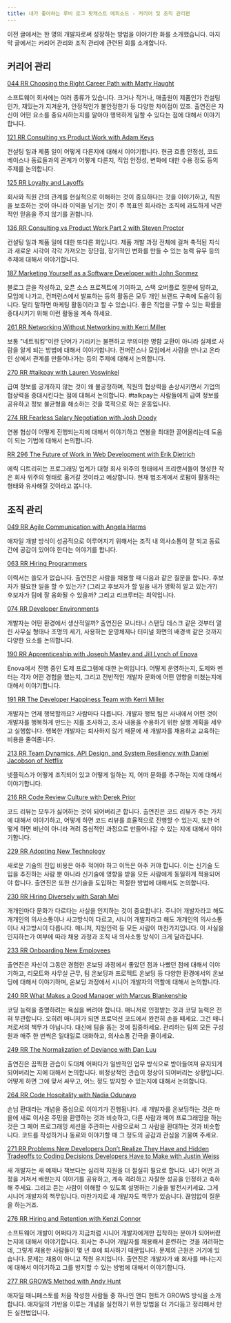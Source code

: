 ```yaml
---
title: 내가 좋아하는 루비 로그 팟캐스트 에피소드 - 커리어 및 조직 관리편
---
```


이전 글에서는 한 명의 개발자로써 성장하는 방법을 이야기한 화를 소개했습니다. 마지막 글에서는 커리어 관리와 조직 관리에 관련된 회를 소개합니다.

<!--more-->

## 커리어 관리

[044 RR Choosing the Right Career Path with Marty Haught](https://devchat.tv/ruby-rogues/044-rr-choosing-the-right-career-path-with-marty-haught)

소프트웨어 회사에는 여러 종류가 있습니다. 크거나 작거나, 매출원이 제품인가 컨설팅인가, 재밌는가 지겨운가, 안정적인가 불안정한가 등 다양한 차이점이 있죠. 출연진은 자신이 어떤 요소를 중요시하는지를 알아야 행복하게 일할 수 있다는 점에 대해서 이야기합니다.

[121 RR Consulting vs Product Work with Adam Keys](https://devchat.tv/ruby-rogues/121-rr-consulting-vs-product-work-with-adam-keys)

컨설팅 일과 제품 일이 어떻게 다른지에 대해서 이야기합니다. 현금 흐름 안정성, 코드 베이스나 동료들과의 관계가 어떻게 다른지, 직업 안정성, 변화에 대한 수용 정도 등의 주제를 논의합니다.

[125 RR Loyalty and Layoffs](https://devchat.tv/ruby-rogues/125-rr-loyalty-and-layoffs)

회사와 직원 간의 관계를 현실적으로 이해하는 것이 중요하다는 것을 이야기하고, 직원을 보호하는 것이 아니라 이익을 남기는 것이 주 목표인 회사라는 조직에 과도하게 낙관적인 믿음을 주지 않기를 권합니다.

[136 RR Consulting vs Product Work Part 2 with Steven Proctor](https://devchat.tv/ruby-rogues/136-rr-consulting-vs-product-work-part-2-with-steven-proctor)

컨설팅 일과 제품 일에 대한 또다른 화입니다. 제품 개발 과정 전체에 걸쳐 축적된 지식과 새로운 시각이 각각 가져오는 장단점, 장기적인 변화를 만들 수 있는 능력 유무 등의 주제에 대해서 이야기합니다.

[187 Marketing Yourself as a Software Developer with John Sonmez](https://devchat.tv/ruby-rogues/187-marketing-yourself-as-a-software-developer-with-john-sonmez)

블로그 글을 작성하고, 오픈 소스 프로젝트에 기여하고, 스택 오버플로 질문에 답하고, 모임에 나가고, 컨퍼런스에서 발표하는 등의 활동은 모두 개인 브랜드 구축에 도움이 됩니다. 달리 말하면 마케팅 활동이라고 할 수 있습니다. 좋은 직업을 구할 수 있는 확률을 증대시키기 위해 이런 활동을 계속 하세요.

[261 RR Networking Without Networking with Kerri Miller](https://devchat.tv/ruby-rogues/261-rr-networking-without-networking-with-kerri-miller)

보통 "네트워킹"이란 단어가 가리키는 불편하고 무의미한 명함 교환이 아니라 실제로 사람을 알게 되는 방법에 대해서 이야기합니다. 컨퍼런스나 모임에서 사람을 만나고 온라인 상에서 관계를 만들어나가는 등의 주제에 대해서 논의합니다.

[270 RR #talkpay with Lauren Voswinkel](https://devchat.tv/ruby-rogues/270-rr-talkpay-with-lauren-voswinkel)

급여 정보를 공개하지 않는 것이 왜 불공정하며, 직원의 협상력을 손상시키면서 기업의 협상력을 증대시킨다는 점에 대해서 논의합니다. #talkpay는 사람들에게 급여 정보를 공유하고 정보 불균형을 해소하는 것을 목적으로 하는 운동입니다.

[274 RR Fearless Salary Negotiation with Josh Doody](https://devchat.tv/ruby-rogues/274-rr-fearless-salary-negotiation-with-josh-doody)

연봉 협상이 어떻게 진행되는지에 대해서 이야기하고 연봉을 최대한 끌어올리는데 도움이 되는 기법에 대해서 논의합니다.

[RR 296 The Future of Work in Web Development with Erik Dietrich](https://devchat.tv/ruby-rogues/rr-296-the-future-of-work-in-web-development-with-erik-dietrich)

에릭 디트리히는 프로그래밍 업계가 대형 회사 위주의 형태에서 프리랜서들이 형성한 작은 회사 위주의 형태로 옮겨갈 것이라고 예상합니다. 현재 법조계에서 로펌이 활동하는 형태와 유사해질 것이라고 봅니다.

## 조직 관리

[049 RR Agile Communication with Angela Harms](https://devchat.tv/ruby-rogues/049-rr-agile-communication-with-angela-harms)

애자일 개발 방식이 성공적으로 이루어지기 위해서는 조직 내 의사소통이 잘 되고 동료 간에 공감이 있어야 한다는 이야기를 합니다.

[063 RR Hiring Programmers](https://devchat.tv/ruby-rogues/063-rr-hiring-programmers)

이력서는 쓸모가 없습니다. 출연진은 사람을 채용할 때 다음과 같은 질문을 합니다. 후보자가 필요한 일을 할 수 있는가? (그리고 후보자가 할 일을 내가 명확히 알고 있는가?) 후보자가 팀에 잘 융화될 수 있을까? 그리고 리크루터는 최악입니다.

[074 RR Developer Environments](https://devchat.tv/ruby-rogues/074-rr-developer-environments)

개발자는 어떤 환경에서 생산적일까? 출연진은 모니터나 스탠딩 데스크 같은 것부터 열린 사무실 형태나 조명의 세기, 사용하는 운영체제나 터미널 화면의 배경색 같은 것까지 다양한 요소를 논의합니다.

[190 RR Apprenticeship with Joseph Mastey and Jill Lynch of Enova](https://devchat.tv/ruby-rogues/190-rr-apprenticeship-with-joseph-mastey-and-jill-lynch-of-enova)

Enova에서 진행 중인 도제 프로그램에 대한 논의입니다. 어떻게 운영하는지, 도제와 멘터는 각자 어떤 경험을 했는지, 그리고 전반적인 개발자 문화에 어떤 영향을 미쳤는지에 대해서 이야기합니다.

[191 RR The Developer Happiness Team with Kerri Miller](https://devchat.tv/ruby-rogues/191-rr-the-developer-happiness-team-with-kerri-miller)

개발자는 언제 행복할까요? 사람마다 다릅니다. 개발자 행복 팀은 사내에서 어떤 것이 개발자를 행복하게 만드는 지를 조사하고, 조사 내용을 수용하기 위한 실행 계획을 세우고 실행합니다. 행복한 개발자는 퇴사하지 않기 때문에 새 개발자를 채용하고 교육하는 비용을 줄여줍니다.

[213 RR Team Dynamics, API Design, and System Resiliency with Daniel Jacobson
of Netflix](https://devchat.tv/ruby-rogues/213-rr-team-dynamics-api-design-and-system-resiliency-with-daniel-jacobson-of-netflix)

넷플릭스가 어떻게 조직되어 있고 어떻게 일하는 지, 어떠 문화를 추구하는 지에 대해서 이야기합니다.

[216 RR Code Review Culture with Derek Prior](https://devchat.tv/ruby-rogues/216-rr-code-review-culture-with-derek-prior)

코드 리뷰는 모두가 싫어하는 것이 되어버리곤 합니다. 출연진은 코드 리뷰가 주는 가치에 대해서 이야기하고, 어떻게 하면 코드 리뷰를 효율적으로 진행할 수 있는지, 또한 어떻게 하면 비난이 아니라 격려 중심적인 과정으로 만들어나갈 수 있는 지에 대해서 이야기합니다.

[229 RR Adopting New Technology](https://devchat.tv/ruby-rogues/229-rr-adopting-new-technology)

새로운 기술의 진입 비용은 아주 적어야 하고 이득은 아주 커야 합니다. 이는 신기술 도입을 추진하는 사람 뿐 아니라 신기술에 영향을 받을 모든 사람에게 동일하게 적용되어야 합니다. 출연진은 또한 신기술을 도입하는 적절한 방법에 대해서도 논의합니다.

[230 RR Hiring Diversely with Sarah Mei](https://devchat.tv/ruby-rogues/230-rr-hiring-diversely-with-sarah-mei)

개개인마다 문화가 다르다는 사실을 인지하는 것이 중요합니다. 주니어 개발자라고 해도 개개인의 의사소통이나 사고방식이 다르고, 시니어 개발자라고 해도 개개인의 의사소통이나 사고방시이 다릅니다. 매니저, 지원인력 등 모든 사람이 마찬가지입니다. 이 사실을 인지하는가 여부에 따라 채용 과정과 조직 내 의사소통 방식이 크게 달라집니다.

[233 RR Onboarding New Employees](https://devchat.tv/ruby-rogues/233-rr-onboarding-new-employees)

출연진은 자신이 그동안 경험한 온보딩 과정에서 좋았던 점과 나빴던 점에 대해서 이야기하고, 리모트와 사무실 근무, 팀 온보딩과 프로젝트 온보딩 등 다양한 환경에서의 온보딩에 대해서 이야기하며, 온보딩 과정에서 시니어 개발자의 역할에 대해서 논의합니다.

[240 RR What Makes a Good Manager with Marcus Blankenship](https://devchat.tv/ruby-rogues/240-rr-what-makes-a-good-manager-with-marcus-blankenship)

코딩 능력을 증명하려는 욕심을 버려야 합니다. 매니저로 인정받는 것과 코딩 능력은 전혀 무관합니다. 오히려 매니저가 되면 프로덕션 코드에서 완전히 손을 떼세요. 그건 매니저로서의 책무가 아닙니다. 대신에 팀을 돕는 것에 집중하세요. 관리하는 팀의 모든 구성원과 매주 한 번씩은 일대일로 대화하고, 의사소통 간극을 줄이세요.

[249 RR The Normalization of Deviance with Dan Luu](https://devchat.tv/ruby-rogues/249-rr-the-normalization-of-deviance-with-dan-luu)

출연진은 끔찍한 관습이 도대체 어쩌다가 일반적인 업무 방식으로 받아들여져 유지되게 되어버리는 지에 대해서 논의합니다. 비정상적인 관습이 정상이 되어버리는 상황입니다. 어떻게 하면 그에 맞서 싸우고, 어느 정도 방지할 수 있는지에 대해서 논의합니다.

[264 RR Code Hospitality with Nadia Odunayo](https://devchat.tv/ruby-rogues/264-rr-code-hospitality-with-nadia-odunayo)

손님 환대라는 개념을 중심으로 이야기가 진행됩니다. 새 개발자를 온보딩하는 것은 마을에 새로 이사온 주민을 환영하는 것과 비슷하고, 다른 사람과 페어 프로그래밍을 하는 것은 그 페어 프로그래밍 세션을 주관하는 사람으로써 그 사람을 환대하는 것과 비슷합니다. 코드를 작성하거나 동료와 이야기할 때 그 정도의 공감과 관심을 기울여 주세요.

[271 RR Problems New Developers Don’t Realize They Have and Hidden Tradeoffs to Coding Decisions Developers Have to Make with Justin Weiss](https://devchat.tv/ruby-rogues/271-rr-problems-new-developers-dont-realize-they-have-and-hidden-tradeoffs-to-coding-decisions-developers-have-to-make-with-justin-weiss)

새 개발자는 새 예제나 책보다는 심리적 지원을 더 절실히 필요로 합니다. 내가 어떤 과정을 거쳐서 배웠는지 이야기를 공유하고, 계속 격려하고 자잘한 성공을 인정하고 축하해 주세요. 그리고 듣는 사람이 이해할 수 있도록 설명하는 기술을 발전시키세요. 그게 시니어 개발자의 책무입니다. 마찬가지로 새 개발자도 책무가 있습니다. 끊임없이 질문을 하는거죠.

[276 RR Hiring and Retention with Kenzi Connor](https://devchat.tv/ruby-rogues/276-rr-hiring-and-retention-with-kenzi-connor)

소프트웨어 개발이 어쩌다가 지금처럼 시니어 개발자에게만 집착하는 분야가 되어버렸는지에 대해서 이야기합니다. 회사는 주니어 개발자를 채용해서 훈련하는 것을 꺼려하는데, 그렇게 채용한 사람들이 몇 년 후에 퇴사하기 때문입니다. 문제의 근원은 거기에 있습니다. 문제는 채용이 아니고 직원 유지입니다. 출연진은 개발자가 왜 회사를 떠나는지에 대해서 이야기하고 그를 방지할 수 있는 방법에 대해서 이야기합니다.

[277 RR GROWS Method with Andy Hunt](https://devchat.tv/ruby-rogues/277-rr-grows-method-with-andy-hunt)

애자일 매니페스토를 처음 작성한 사람들 중 하나인 앤디 헌트가 GROWS 방식을 소개합니다. 애자일의 기반을 이루는 개념을 실천하기 위한 방법을 더 가다듬고 정리해서 만든 실천법입니다.
